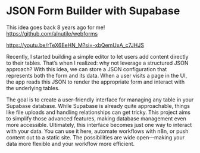 # JSON Form Builder with Supabase

This idea goes back 8 years ago for me! https://github.com/alnutile/webforms

https://youtu.be/rTeX6EeHN_M?si=-xbQemUxA_c7JHJS

Recently, I started building a simple editor to let users add content directly to their tables. That’s when I realized: why not leverage a structured JSON approach? With this idea, we can store a JSON configuration that represents both the form and its data. When a user visits a page in the UI, the app reads this JSON to render the appropriate form and interact with the underlying tables.

The goal is to create a user-friendly interface for managing any table in your Supabase database. While Supabase is already quite approachable, things like file uploads and handling relationships can get tricky. This project aims to simplify those advanced features, making database management even more accessible.
Ultimately, this interface becomes just one way to interact with your data. You can use it here, automate workflows with n8n, or push content out to a static site. The possibilities are wide open—making your data more flexible and your workflow more efficient.
